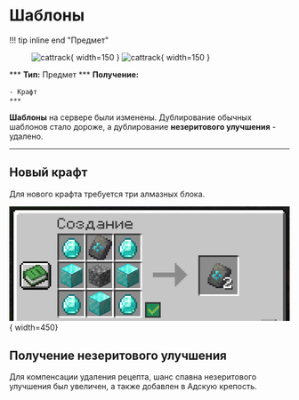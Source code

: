 # Шаблоны

!!! tip inline end "Предмет"
    <figure markdown="span">
        ![cattrack](https://mcapi.marveldc.me/item/netherite_upgrade_smithing_template?version=1.20&width=250&height=250&fuzzySearch=bool){ width=150 }
        ![cattrack](https://mcapi.marveldc.me/item/wild_armor_trim_smithing_template?version=1.20&width=250&height=250&fuzzySearch=bool){ width=150 }
    </figure>
    ***
    **Тип:** Предмет
    ***
    **Получение:**
    
    - Крафт
    ***

**Шаблоны** на сервере были изменены. Дублирование обычных шаблонов стало дороже, а дублирование **незеритового улучшения** - удалено.

***

## Новый крафт

Для нового крафта требуется три алмазных блока.

![template](../../assets/crafts/template.png){ width=450}

## Получение незеритового улучшения

Для компенсации удаления рецепта, шанс спавна незеритового улучшения был увеличен, а также добавлен в Адскую крепость.